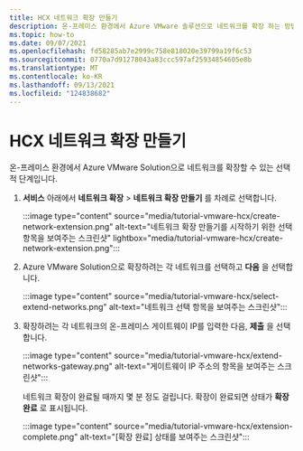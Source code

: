 ```yaml
---
title: HCX 네트워크 확장 만들기
description: 온-프레미스 환경에서 Azure VMware 솔루션으로 네트워크를 확장 하는 방법을 알아봅니다.
ms.topic: how-to
ms.date: 09/07/2021
ms.openlocfilehash: fd58285ab7e2999c758e818020e39799a19f6c53
ms.sourcegitcommit: 0770a7d91278043a83ccc597af25934854605e8b
ms.translationtype: MT
ms.contentlocale: ko-KR
ms.lasthandoff: 09/13/2021
ms.locfileid: "124838682"
---
```

# <a name="create-a-hcx-network-extension"></a>HCX 네트워크 확장 만들기

온-프레미스 환경에서 Azure VMware Solution으로 네트워크를 확장할 수 있는 선택적 단계입니다.

1. **서비스** 아래에서 **네트워크 확장** > **네트워크 확장 만들기** 를 차례로 선택합니다.

   :::image type="content" source="media/tutorial-vmware-hcx/create-network-extension.png" alt-text="네트워크 확장 만들기를 시작하기 위한 선택 항목을 보여주는 스크린샷" lightbox="media/tutorial-vmware-hcx/create-network-extension.png":::

1. Azure VMware Solution으로 확장하려는 각 네트워크를 선택하고 **다음** 을 선택합니다.

   :::image type="content" source="media/tutorial-vmware-hcx/select-extend-networks.png" alt-text="네트워크 선택 항목을 보여주는 스크린샷":::

1. 확장하려는 각 네트워크의 온-프레미스 게이트웨이 IP를 입력한 다음, **제출** 을 선택합니다.

   :::image type="content" source="media/tutorial-vmware-hcx/extend-networks-gateway.png" alt-text="게이트웨이 IP 주소의 항목을 보여주는 스크린샷":::

   네트워크 확장이 완료될 때까지 몇 분 정도 걸립니다. 확장이 완료되면 상태가 **확장 완료** 로 표시됩니다.

   :::image type="content" source="media/tutorial-vmware-hcx/extension-complete.png" alt-text="[확장 완료] 상태를 보여주는 스크린샷":::


